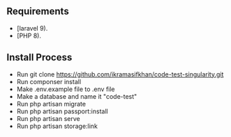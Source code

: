 ## Requirements

- [laravel 9).
- [PHP 8).


## Install Process
- Run git clone https://github.com/ikramasifkhan/code-test-singularity.git
- Run componser install
- Make .env.example file to .env file
- Make a database and name it "code-test"
- Run php artisan migrate
- Run php artisan passport:install
- Run php artisan serve
- Run php artisan storage:link
